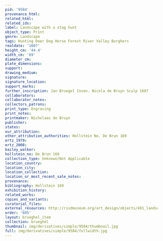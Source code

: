 ```yaml
---
pid: '9584'
provenance_html:
related_html:
related_ids:
label: Landscape with a stag hunt
object_type: Print
genre: Landscape
tags: Hunting Deer Dog Horse Forest River Valley Burghers
realdate: '1607'
height_cm: '44.4'
width_cm: '69'
diameter_cm:
plate_dimensions:
support:
drawing_medium:
signature:
signature_location:
support_marks:
further_inscription: Jan Bruegel Inven. Nicola de Bruyn Sculp 1607
collaborators:
collaborator_notes:
collectors_patrons:
print_type: Engraving
print_notes:
printmaker: Nicholaas de Bruyn
publisher:
states:
our_attribution:
other_attribution_authorities: Hollstein No. De Brun 169
ertz_1979:
ertz_2008:
bailey_walker:
hollstein_no: De Brun 169
collection_type: Unknown/Not Applicable
location_country:
location_city:
location_collection:
location_or_most_recent_sale_notes:
provenance:
bibliography: Hollstein 169
exhibition_history:
related_works:
copies_and_variants:
curatorial_files:
external_resources: http://risdmuseum.org/art_design/objects/491_landscape_with_stag_hunt
order: '605'
layout: brueghel_item
collection: brueghel
thumbnail: img/derivatives/simple/9584/thumbnail.jpg
full: img/derivatives/simple/9584/fullwidth.jpg
---
```

